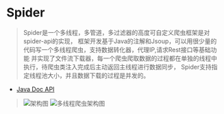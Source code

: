 # Spider
> Spider是一个多线程，多管道，多过滤器的高度可自定义爬虫框架是对spider-api的实现，
框架开发基于Java的注解和Jsoup，可以用很少量的代码写一个多线程爬虫，支持数据转化器，代理IP,请求Rest接口等基础功能
并实现了文件流下载器，每一个爬虫爬取数据的过程都在单独的线程中执行，待爬虫类注入完成后主动返回主线程进行数据同步，
Spider支持指定线程池大小，并且数据下载的过程是并发的。

- [Java Doc API ](http://www.diswares.com/spider-api)
> ![架构图](http://www.diswares.com/Spider架构.jpg)
> ![多线程爬虫架构图](http://www.diswares.com/多线程爬虫架构.png)
